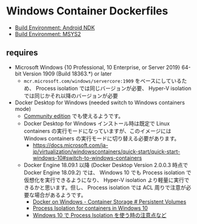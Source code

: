 # Windows Container Dockerfiles

- [Build Environment: Android NDK](./winci-andk)
- [Build Environment: MSYS2](./winci-msys2)

## requires

- Microsoft Windows {10 Professional, 10 Enterprise, or Server 2019} 64-bit Version 1909 (Build 18363.*) or later
  - `mcr.microsoft.com/windows/servercore:1909` をベースにしているため、 Process isolation では同じバージョンが必要、 Hyper-V isolation では同じかそれ以降のバージョンが必要
- Docker Desktop for Windows (needed switch to Windows containers mode)
  - [Community edition](https://hub.docker.com/editions/community/docker-ce-desktop-windows) でも使えるようです。
  - Docker Desktop for Windows インストール時は既定で Linux containers の実行モードになっていますが、このイメージには Windows containers の実行モードに切り替える必要があります。
    - https://docs.microsoft.com/ja-jp/virtualization/windowscontainers/quick-start/quick-start-windows-10#switch-to-windows-containers
  - Docker Engine 18.09.1 以降 (Docker Desktop Version 2.0.0.3 時点で Docker Engine 18.09.2) では、 Windows 10 でも Process isolation で仮想化を実行できるようになり、 Hyper-V isolation より軽量に実行できるかと思います。但し、 Process isolation では ACL 周りで注意が必要な場合があるようです。
    - [Docker on Windows - Container Storage # Persistent Volumes](https://docs.microsoft.com/en-us/virtualization/windowscontainers/manage-containers/container-storage#persistent-volumes)
    - [Process Isolation for containers in Windows 10](https://blogs.msdn.microsoft.com/freddyk/2019/01/13/process-isolation-for-containers-in-windows-10/)
    - [Windows 10 で Process Isolation を使う時の注意点など](https://blog.shibayan.jp/entry/20190208/1549617101)
